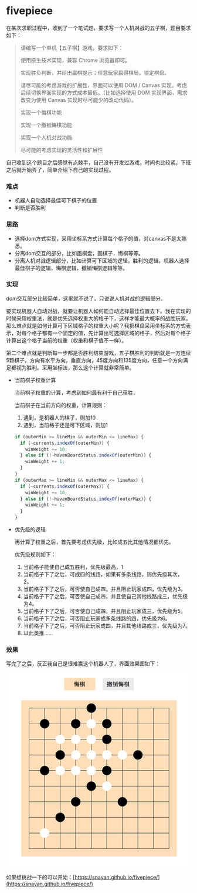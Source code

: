 # fivepiece

在某次求职过程中，收到了一个笔试题，要求写一个人机对战的五子棋，题目要求如下：

>   请编写一个单机【五子棋】游戏，要求如下：
>
>   使用原生技术实现，兼容 Chrome 浏览器即可。
>
>   实现胜负判断，并给出赢棋提示；任意玩家赢得棋局，锁定棋盘。
>
>   请尽可能的考虑游戏的扩展性，界面可以使用 DOM / Canvas 实现。考虑后续切换界面实现的方式成本最低。（比如选择使用 DOM 实现界面，需求改变为使用 Canvas 实现时尽可能少的改动代码）。
>
>   实现一个悔棋功能
>
>   实现一个撤销悔棋功能
>
>   实现一个人机对战功能
>
>   尽可能的考虑实现的灵活性和扩展性

自己收到这个题目之后感觉有点棘手，自己没有开发过游戏，时间也比较紧。下班之后就开始弄了，简单介绍下自己的实现过程。

### 难点

*   机器人自动选择最佳可下棋子的位置
*   判断是否胜利

### 思路

*   选择dom方式实现，采用坐标系方式计算每个格子的值，对canvas不是太熟悉。
*   分离dom交互的部分，比如画棋盘，画棋子，悔棋等等。
*   分离人机对战逻辑部分，比如计算可下区域的逻辑，胜利的逻辑，机器人选择最佳棋子的逻辑，悔棋逻辑，撤销悔棋逻辑等等。

### 实现

dom交互部分比较简单，这里就不说了，只说说人机对战的逻辑部分。

要实现机器人自动对战，就要让机器人如何能自动选择最佳位置去下。我在实现的时候采用权重法，就是优先选择权重大的格子下，这样才能最大概率的战胜玩家。那么难点就是如何计算可下区域格子的权重大小呢？我把棋盘采用坐标系的方式表示，对每个格子都有一个固定的值，先计算出可选择区域的格子，然后对每个格子计算出这个格子当前的权重（权重和棋子值不一样）。

第二个难点就是判断每一步都是否胜利结束游戏，五子棋胜利的判断就是一方连续5颗棋子，方向有水平方向，垂直方向，45度方向和135度方向，任意一个方向满足都视为胜利。采用坐标法，那么这个计算就非常简单。

*   当前棋子权重计算

    当前棋子权重的计算，考虑到如何最有利于自己获胜，

    当前棋子在当前方向的权重，计算规则：

    1.  遇到，是机器人的棋子，则加10
    2.  遇到，当前格子还是可下区域，则加1

    ```javascript
    if (outerMin >= lineMin && outerMin <= lineMax) {
      if (~currents.indexOf(outerMin)) {
        winWeight += 10;
      } else if (!~havenBoardStatus.indexOf(outerMin)) {
        winWeight += 1;
      }
    }
    if (outerMax >= lineMin && outerMax <= lineMax) {
      if (~currents.indexOf(outerMax)) {
        winWeight += 10;
      } else if (!~havenBoardStatus.indexOf(outerMax)) {
        winWeight += 1;
      }
    }
    ```

*   优先级的逻辑

    再计算了权重之后，首先要考虑优先级，比如成五比其他情况都优先。

    优先级规则如下：

    1.  当前格子能使自己成五胜利，优先级最高，1
    2.  当前格子下了之后，可成四的线路，如果有多条线路，则优先级其次，2。
    3.  当前格子下了之后，可否使自己成四，并且阻止玩家成四，优先级为3。
    4.  当前格子下了之后，可否使自己成四，并且使自己其他线路成三，优先级为4。
    5.  当前格子下了之后，可否使自己成四，并且阻止玩家成三，优先级为5。
    6.  当前格子下了之后，可否阻止玩家成多条线路的四，优先级为6。
    7.  当前格子下了之后，可否阻止玩家成四，并且其他线路成三，优先级为7。
    8.  以此类推…...

### 效果

写完了之后，反正我自己是很难赢这个机器人了，界面效果图如下：

![](./fivepiece.png)

如果想挑战一下的可以开始：[https://snayan.github.io/fivepiece/](https://snayan.github.io/fivepiece/)


